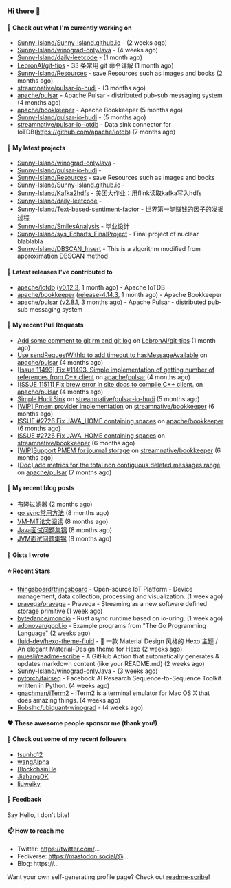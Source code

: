 ### Hi there 👋

#### 👷 Check out what I'm currently working on

- [Sunny-Island/Sunny-Island.github.io](https://github.com/Sunny-Island/Sunny-Island.github.io) -  (2 weeks ago)
- [Sunny-Island/winograd-onlyJava](https://github.com/Sunny-Island/winograd-onlyJava) -  (4 weeks ago)
- [Sunny-Island/daily-leetcode](https://github.com/Sunny-Island/daily-leetcode) -  (1 month ago)
- [LebronAl/git-tips](https://github.com/LebronAl/git-tips) - 33 条常用 git 命令详解 (1 month ago)
- [Sunny-Island/Resources](https://github.com/Sunny-Island/Resources) - save Resources such as images and books (2 months ago)
- [streamnative/pulsar-io-hudi](https://github.com/streamnative/pulsar-io-hudi) -  (3 months ago)
- [apache/pulsar](https://github.com/apache/pulsar) - Apache Pulsar - distributed pub-sub messaging system (4 months ago)
- [apache/bookkeeper](https://github.com/apache/bookkeeper) - Apache Bookkeeper (5 months ago)
- [Sunny-Island/pulsar-io-hudi](https://github.com/Sunny-Island/pulsar-io-hudi) -  (5 months ago)
- [streamnative/pulsar-io-iotdb](https://github.com/streamnative/pulsar-io-iotdb) - Data sink connector for IoTDB(https://github.com/apache/iotdb) (7 months ago)

#### 🌱 My latest projects

- [Sunny-Island/winograd-onlyJava](https://github.com/Sunny-Island/winograd-onlyJava) - 
- [Sunny-Island/pulsar-io-hudi](https://github.com/Sunny-Island/pulsar-io-hudi) - 
- [Sunny-Island/Resources](https://github.com/Sunny-Island/Resources) - save Resources such as images and books
- [Sunny-Island/Sunny-Island.github.io](https://github.com/Sunny-Island/Sunny-Island.github.io) - 
- [Sunny-Island/Kafka2hdfs](https://github.com/Sunny-Island/Kafka2hdfs) - 美团大作业：用flink读取kafka写入hdfs
- [Sunny-Island/daily-leetcode](https://github.com/Sunny-Island/daily-leetcode) - 
- [Sunny-Island/Text-based-sentiment-factor](https://github.com/Sunny-Island/Text-based-sentiment-factor) - 世界第一能赚钱的因子的发掘过程
- [Sunny-Island/SmilesAnalysis](https://github.com/Sunny-Island/SmilesAnalysis) - 毕业设计
- [Sunny-Island/sys_Echarts_FinalProject](https://github.com/Sunny-Island/sys_Echarts_FinalProject) - Final project of nuclear blablabla
- [Sunny-Island/DBSCAN_Insert](https://github.com/Sunny-Island/DBSCAN_Insert) - This is a algorithm modified from approximation DBSCAN method

#### 🔭 Latest releases I've contributed to

- [apache/iotdb](https://github.com/apache/iotdb) ([v0.12.3](https://github.com/apache/iotdb/releases/tag/v0.12.3), 1 month ago) - Apache IoTDB
- [apache/bookkeeper](https://github.com/apache/bookkeeper) ([release-4.14.3](https://github.com/apache/bookkeeper/releases/tag/release-4.14.3), 1 month ago) - Apache Bookkeeper
- [apache/pulsar](https://github.com/apache/pulsar) ([v2.8.1](https://github.com/apache/pulsar/releases/tag/v2.8.1), 3 months ago) - Apache Pulsar - distributed pub-sub messaging system

#### 🔨 My recent Pull Requests

- [Add some comment to git rm and git log](https://github.com/LebronAl/git-tips/pull/2) on [LebronAl/git-tips](https://github.com/LebronAl/git-tips) (1 month ago)
- [Use sendRequestWithId to add timeout to hasMessageAvailable](https://github.com/apache/pulsar/pull/11600) on [apache/pulsar](https://github.com/apache/pulsar) (4 months ago)
- [[Issue 11493] Fix #11493. Simple implementation of getting number of references from C&#43;&#43; client](https://github.com/apache/pulsar/pull/11535) on [apache/pulsar](https://github.com/apache/pulsar) (4 months ago)
- [[ISSUE 11511] Fix brew error in site docs to compile C&#43;&#43; client.](https://github.com/apache/pulsar/pull/11512) on [apache/pulsar](https://github.com/apache/pulsar) (4 months ago)
- [Simple Hudi Sink](https://github.com/streamnative/pulsar-io-hudi/pull/5) on [streamnative/pulsar-io-hudi](https://github.com/streamnative/pulsar-io-hudi) (5 months ago)
- [[WIP] Pmem provider implementation](https://github.com/streamnative/bookkeeper/pull/384) on [streamnative/bookkeeper](https://github.com/streamnative/bookkeeper) (6 months ago)
- [ISSUE #2726 Fix JAVA_HOME containing spaces](https://github.com/apache/bookkeeper/pull/2727) on [apache/bookkeeper](https://github.com/apache/bookkeeper) (6 months ago)
- [ISSUE #2726 Fix JAVA_HOME containing spaces](https://github.com/streamnative/bookkeeper/pull/373) on [streamnative/bookkeeper](https://github.com/streamnative/bookkeeper) (6 months ago)
- [[WIP]Support PMEM for journal storage](https://github.com/streamnative/bookkeeper/pull/370) on [streamnative/bookkeeper](https://github.com/streamnative/bookkeeper) (6 months ago)
- [[Doc] add metrics for the total non contiguous deleted messages range](https://github.com/apache/pulsar/pull/10663) on [apache/pulsar](https://github.com/apache/pulsar) (7 months ago)

#### 📜 My recent blog posts

- [布隆过滤器](https://zhaojiabei.ink/2021/10/18/%E5%B8%83%E9%9A%86%E8%BF%87%E6%BB%A4%E5%99%A8/) (2 months ago)
- [go sync常用方法](https://zhaojiabei.ink/2021/04/24/go-sync%E5%B8%B8%E7%94%A8%E6%96%B9%E6%B3%95/) (8 months ago)
- [VM-MT论文阅读](https://zhaojiabei.ink/2021/04/20/VM-MT%E8%AE%BA%E6%96%87%E9%98%85%E8%AF%BB/) (8 months ago)
- [Java面试问题集锦](https://zhaojiabei.ink/2021/04/14/Java%E9%9D%A2%E8%AF%95%E9%97%AE%E9%A2%98%E9%9B%86%E9%94%A6/) (8 months ago)
- [JVM面试问题集锦](https://zhaojiabei.ink/2021/03/31/JVM%E9%9D%A2%E8%AF%95%E9%97%AE%E9%A2%98%E9%9B%86%E9%94%A6/) (8 months ago)

#### 📓 Gists I wrote


#### ⭐ Recent Stars

- [thingsboard/thingsboard](https://github.com/thingsboard/thingsboard) - Open-source IoT Platform - Device management, data collection, processing and visualization. (1 week ago)
- [pravega/pravega](https://github.com/pravega/pravega) - Pravega - Streaming as a new software defined storage primitive (1 week ago)
- [bytedance/monoio](https://github.com/bytedance/monoio) - Rust async runtime based on io-uring. (1 week ago)
- [adonovan/gopl.io](https://github.com/adonovan/gopl.io) - Example programs from &#34;The Go Programming Language&#34; (2 weeks ago)
- [fluid-dev/hexo-theme-fluid](https://github.com/fluid-dev/hexo-theme-fluid) - :ocean: 一款 Material Design 风格的 Hexo 主题 / An elegant Material-Design theme for Hexo (2 weeks ago)
- [muesli/readme-scribe](https://github.com/muesli/readme-scribe) - A GitHub Action that automatically generates &amp; updates markdown content (like your README.md) (2 weeks ago)
- [Sunny-Island/winograd-onlyJava](https://github.com/Sunny-Island/winograd-onlyJava) -  (3 weeks ago)
- [pytorch/fairseq](https://github.com/pytorch/fairseq) - Facebook AI Research Sequence-to-Sequence Toolkit written in Python. (4 weeks ago)
- [gnachman/iTerm2](https://github.com/gnachman/iTerm2) - iTerm2 is a terminal emulator for Mac OS X that does amazing things. (4 weeks ago)
- [Robslhc/ubiquant-winograd](https://github.com/Robslhc/ubiquant-winograd) -  (4 weeks ago)

#### ❤️ These awesome people sponsor me (thank you!)


#### 👯 Check out some of my recent followers

- [tsunho12](https://github.com/tsunho12)
- [wangAlpha](https://github.com/wangAlpha)
- [BlockchainHe](https://github.com/BlockchainHe)
- [JiahangOK](https://github.com/JiahangOK)
- [liuweiky](https://github.com/liuweiky)

#### 💬 Feedback

Say Hello, I don't bite!

#### 📫 How to reach me

- Twitter: https://twitter.com/...
- Fediverse: https://mastodon.social/@...
- Blog: https://...

Want your own self-generating profile page? Check out [readme-scribe](https://github.com/muesli/readme-scribe)!
